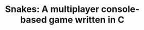 ---
title: "Snakes: A multiplayer console-based game written in C"
tag: 
   - programming
   - c
   - networking
projects: true
description: A game written in ncurses which communicates with a server using Berkeley sockets.
externalLink: https://drmenguin.github.io/snakes/
---